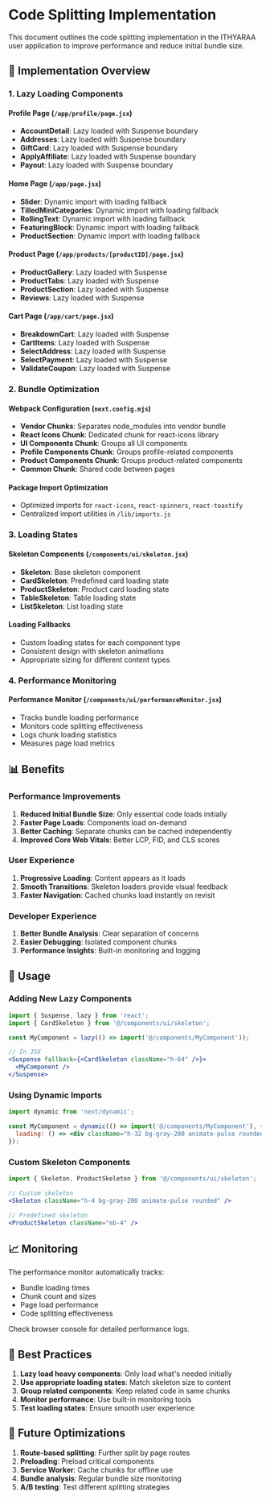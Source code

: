 # Code Splitting Implementation

This document outlines the code splitting implementation in the ITHYARAA user application to improve performance and reduce initial bundle size.

## 🚀 Implementation Overview

### 1. Lazy Loading Components

#### Profile Page (`/app/profile/page.jsx`)
- **AccountDetail**: Lazy loaded with Suspense boundary
- **Addresses**: Lazy loaded with Suspense boundary  
- **GiftCard**: Lazy loaded with Suspense boundary
- **ApplyAffiliate**: Lazy loaded with Suspense boundary
- **Payout**: Lazy loaded with Suspense boundary

#### Home Page (`/app/page.jsx`)
- **Slider**: Dynamic import with loading fallback
- **TilledMiniCategories**: Dynamic import with loading fallback
- **RollingText**: Dynamic import with loading fallback
- **FeaturingBlock**: Dynamic import with loading fallback
- **ProductSection**: Dynamic import with loading fallback

#### Product Page (`/app/products/[productID]/page.jsx`)
- **ProductGallery**: Lazy loaded with Suspense
- **ProductTabs**: Lazy loaded with Suspense
- **ProductSection**: Lazy loaded with Suspense
- **Reviews**: Lazy loaded with Suspense

#### Cart Page (`/app/cart/page.jsx`)
- **BreakdownCart**: Lazy loaded with Suspense
- **CartItems**: Lazy loaded with Suspense
- **SelectAddress**: Lazy loaded with Suspense
- **SelectPayment**: Lazy loaded with Suspense
- **ValidateCoupon**: Lazy loaded with Suspense

### 2. Bundle Optimization

#### Webpack Configuration (`next.config.mjs`)
- **Vendor Chunks**: Separates node_modules into vendor bundle
- **React Icons Chunk**: Dedicated chunk for react-icons library
- **UI Components Chunk**: Groups all UI components
- **Profile Components Chunk**: Groups profile-related components
- **Product Components Chunk**: Groups product-related components
- **Common Chunk**: Shared code between pages

#### Package Import Optimization
- Optimized imports for `react-icons`, `react-spinners`, `react-toastify`
- Centralized import utilities in `/lib/imports.js`

### 3. Loading States

#### Skeleton Components (`/components/ui/skeleton.jsx`)
- **Skeleton**: Base skeleton component
- **CardSkeleton**: Predefined card loading state
- **ProductSkeleton**: Product card loading state
- **TableSkeleton**: Table loading state
- **ListSkeleton**: List loading state

#### Loading Fallbacks
- Custom loading states for each component type
- Consistent design with skeleton animations
- Appropriate sizing for different content types

### 4. Performance Monitoring

#### Performance Monitor (`/components/ui/performanceMonitor.jsx`)
- Tracks bundle loading performance
- Monitors code splitting effectiveness
- Logs chunk loading statistics
- Measures page load metrics

## 📊 Benefits

### Performance Improvements
1. **Reduced Initial Bundle Size**: Only essential code loads initially
2. **Faster Page Loads**: Components load on-demand
3. **Better Caching**: Separate chunks can be cached independently
4. **Improved Core Web Vitals**: Better LCP, FID, and CLS scores

### User Experience
1. **Progressive Loading**: Content appears as it loads
2. **Smooth Transitions**: Skeleton loaders provide visual feedback
3. **Faster Navigation**: Cached chunks load instantly on revisit

### Developer Experience
1. **Better Bundle Analysis**: Clear separation of concerns
2. **Easier Debugging**: Isolated component chunks
3. **Performance Insights**: Built-in monitoring and logging

## 🔧 Usage

### Adding New Lazy Components

```jsx
import { Suspense, lazy } from 'react';
import { CardSkeleton } from '@/components/ui/skeleton';

const MyComponent = lazy(() => import('@/components/MyComponent'));

// In JSX
<Suspense fallback={<CardSkeleton className="h-64" />}>
  <MyComponent />
</Suspense>
```

### Using Dynamic Imports

```jsx
import dynamic from 'next/dynamic';

const MyComponent = dynamic(() => import('@/components/MyComponent'), {
  loading: () => <div className="h-32 bg-gray-200 animate-pulse rounded-lg" />
});
```

### Custom Skeleton Components

```jsx
import { Skeleton, ProductSkeleton } from '@/components/ui/skeleton';

// Custom skeleton
<Skeleton className="h-4 bg-gray-200 animate-pulse rounded" />

// Predefined skeleton
<ProductSkeleton className="mb-4" />
```

## 📈 Monitoring

The performance monitor automatically tracks:
- Bundle loading times
- Chunk count and sizes
- Page load performance
- Code splitting effectiveness

Check browser console for detailed performance logs.

## 🎯 Best Practices

1. **Lazy load heavy components**: Only load what's needed initially
2. **Use appropriate loading states**: Match skeleton size to content
3. **Group related components**: Keep related code in same chunks
4. **Monitor performance**: Use built-in monitoring tools
5. **Test loading states**: Ensure smooth user experience

## 🔄 Future Optimizations

1. **Route-based splitting**: Further split by page routes
2. **Preloading**: Preload critical components
3. **Service Worker**: Cache chunks for offline use
4. **Bundle analysis**: Regular bundle size monitoring
5. **A/B testing**: Test different splitting strategies
